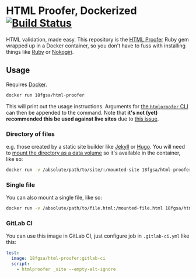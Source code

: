 # HTML Proofer, Dockerized [![Build Status](https://travis-ci.org/18F/html-proofer-docker.svg?branch=master)](https://travis-ci.org/18F/html-proofer-docker)

HTML validation, made easy. This repository is the [HTML Proofer](https://github.com/gjtorikian/html-proofer) Ruby gem wrapped up in a Docker container, so you don't have to fuss with installing things like [Ruby](https://www.ruby-lang.org/) or [Nokogiri](http://www.nokogiri.org/).

## Usage

Requires [Docker](https://www.docker.com/).

```bash
docker run 18fgsa/html-proofer
```

This will print out the usage instructions. Arguments for [the `htmlproofer` CLI](https://github.com/gjtorikian/html-proofer#using-on-the-command-line) can then be appended to the command. Note that **it's not (yet) recommended this be used against live sites** due to [this issue](https://github.com/gjtorikian/html-proofer/issues/334).

### Directory of files

e.g. those created by a static site builder like [Jekyll](http://jekyllrb.com/) or [Hugo](https://gohugo.io/). You will need to [mount the directory as a data volume](https://docs.docker.com/storage/volumes/#start-a-container-with-a-volume) so it's available in the container, like so:

```bash
docker run -v /absolute/path/to/site/:/mounted-site 18fgsa/html-proofer /mounted-site
```

### Single file

You can also mount a single file, like so:

```bash
docker run -v /absolute/path/to/file.html:/mounted-file.html 18fgsa/html-proofer /mounted-file.html
```

### GitLab CI

You can use this image in GitLab CI, just configure job in `.gitlab-ci.yml` like this:

```yaml
test:
  image: 18fgsa/html-proofer:gitlab-ci
  script:
    - htmlproofer _site --empty-alt-ignore
```
